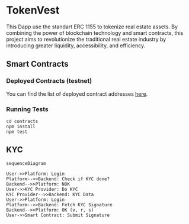 # TokenVest

This Dapp use the standart ERC 1155 to tokenize real estate assets. By combining the power of blockchain technology and smart contracts, this project aims to revolutionize the traditional real estate industry by introducing greater liquidity, accessibility, and efficiency.

## Smart Contracts

### Deployed Contracts (testnet)

You can find the list of deployed contract addresses [here](./contracts/scripts/config.json).

### Running Tests

```shell
cd contracts
npm install
npm test
```

## KYC

```mermaid
sequenceDiagram

User->>Platform: Login
Platform-->>Backend: Check if KYC done?
Backend-->>Platform: NOK
User->>KYC Provider: Do KYC
KYC Provider-->>Backend: KYC Data
User->>Platform: Login
Platform-->>Backend: Fetch KYC Signature
Backend-->>Platform: OK (v, r, s)
User->>Smart Contract: Submit Signature
```
